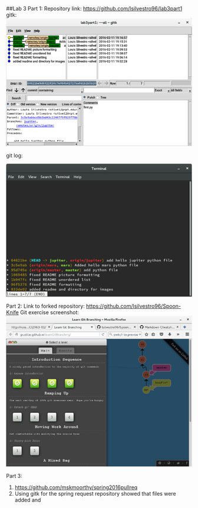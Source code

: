##Lab 3
Part 1:
Repository link: https://github.com/lsilvestro96/lab3part1
gitk: ![gitk](images/gitk.png) 

git log: 

![git_log](images/git-log.png)

Part 2:
Link to forked repository: https://github.com/lsilvestro96/Spoon-Knife
Git exercise screenshot:
![git_branch](images/git_branch.png)

Part 3:
1. https://github.com/mskmoorthy/spring2016pullreq
2. Using gitk for the spring request repository showed that files were added
   and  
